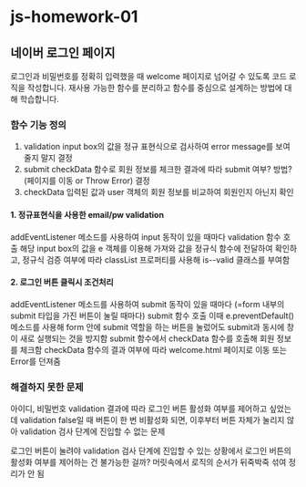 # js-homework-01

## 네이버 로그인 페이지
로그인과 비밀번호를 정확히 입력했을 때 welcome 페이지로 넘어갈 수 있도록 코드 로직을 작성합니다.
재사용 가능한 함수를 분리하고 함수를 중심으로 설계하는 방법에 대해 학습합니다.


### 함수 기능 정의
1. validation
input box의 값을 정규 표현식으로 검사하여 error message를 보여줄지 말지 결정
2. submit
checkData 함수로 회원 정보를 체크한 결과에 따라 submit 여부? 방법? (페이지를 이동 or Throw Error) 결정
3. checkData
입력된 값과 user 객체의 회원 정보를 비교하여 회원인지 아닌지 확인


#### 1. 정규표현식을 사용한 email/pw validation
addEventListener 메소드를 사용하여 input 동작이 있을 때마다 validation 함수 호출
해당 input box의 값을 e 객체를 이용해 가져와 값을 정규식 함수에 전달하여 확인하고, 정규식 검증 여부에 따라 classList 프로퍼티를 사용해 is--valid 클래스를 부여함

#### 2. 로그인 버튼 클릭시 조건처리
addEventListener 메소드를 사용하여 submit 동작이 있을 때마다 (=form 내부의 submit 타입을 가진 버튼이 눌릴 때마다) submit 함수 호출
이때 e.preventDefault() 메소드를 사용해 form 안에 submit 역할을 하는 버튼을 눌렀어도 submit과 동시에 창이 새로 실행되는 것을 방지함
submit 함수에서 checkData 함수를 호출해 회원 정보를 체크함
checkData 함수의 결과 여부에 따라 welcome.html 페이지로 이동 또는 Error를 던져줌



### 해결하지 못한 문제
아이디, 비밀번호 validation 결과에 따라 로그인 버튼 활성화 여부를 제어하고 싶었는데
validation false일 때 버튼이 한 번 비활성화 되면, 이후부터 버튼 자체가 눌리지 않아 validation 검사 단계에 진입할 수 없는 문제

로그인 버튼이 눌려야 validation 검사 단계에 진입할 수 있는 상황에서 로그인 버튼의 활성화 여부를 제어하는 건 불가능한 걸까?
머릿속에서 로직의 순서가 뒤죽박죽 섞여 정리가 안 됨
